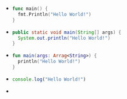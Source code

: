 - ```go
  func main() {
    fmt.Println("Hello World!")
  }
  ```
- ```java
  public static void main(String[] args) {
    System.out.println("Hello World!")
  }
  ```
- ```kotlin
  fun main(args: Arrag<String>) {
    println("Hello World!")
  }
  ```
- ```javascript
  console.log("Hello World!")
  ```
-